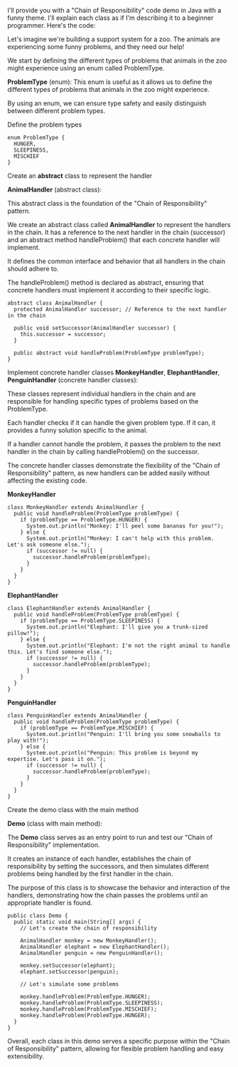 
I'll provide you with a "Chain of Responsibility" code demo in Java with a funny theme. I'll explain each class as if I'm describing it to a beginner programmer. Here's the code:

Let's imagine we're building a support system for a zoo. The animals are experiencing some funny problems, and they need our help!

We start by defining the different types of problems that animals in the zoo might experience using an enum called ProblemType.

**ProblemType** (enum): This enum is useful as it allows us to define the different types of problems that animals in the zoo might experience.

By using an enum, we can ensure type safety and easily distinguish between different problem types.

Define the problem types
```
enum ProblemType {
  HUNGER,
  SLEEPINESS,
  MISCHIEF
}
```

Create an **abstract** class to represent the handler

**AnimalHandler** (abstract class): 

This abstract class is the foundation of the "Chain of Responsibility" pattern.

We create an abstract class called **AnimalHandler** to represent the handlers in the chain. 
It has a reference to the next handler in the chain (successor) and an abstract method handleProblem() that each concrete handler will implement.

It defines the common interface and behavior that all handlers in the chain should adhere to.

The handleProblem() method is declared as abstract, ensuring that concrete handlers must implement it according to their specific logic.

```
abstract class AnimalHandler {
  protected AnimalHandler successor; // Reference to the next handler in the chain

  public void setSuccessor(AnimalHandler successor) {
    this.successor = successor;
  }

  public abstract void handleProblem(ProblemType problemType);
}
```

Implement concrete handler classes **MonkeyHandler**, **ElephantHandler**, **PenguinHandler** (concrete handler classes):

These classes represent individual handlers in the chain and are responsible for handling specific types of problems based on the ProblemType.

Each handler checks if it can handle the given problem type. If it can, it provides a funny solution specific to the animal.

If a handler cannot handle the problem, it passes the problem to the next handler in the chain by calling handleProblem() on the successor.

The concrete handler classes demonstrate the flexibility of the "Chain of Responsibility" pattern, as new handlers can be added easily without affecting the existing code.
    

**MonkeyHandler**

```
class MonkeyHandler extends AnimalHandler {
  public void handleProblem(ProblemType problemType) {
    if (problemType == ProblemType.HUNGER) {
      System.out.println("Monkey: I'll peel some bananas for you!");
    } else {
      System.out.println("Monkey: I can't help with this problem. Let's ask someone else.");
      if (successor != null) {
        successor.handleProblem(problemType);
      }
    }
  }
}
```

**ElephantHandler**

```
class ElephantHandler extends AnimalHandler {
  public void handleProblem(ProblemType problemType) {
    if (problemType == ProblemType.SLEEPINESS) {
      System.out.println("Elephant: I'll give you a trunk-sized pillow!");
    } else {
      System.out.println("Elephant: I'm not the right animal to handle this. Let's find someone else.");
      if (successor != null) {
        successor.handleProblem(problemType);
      }
    }
  }
}
```

**PenguinHandler**

```
class PenguinHandler extends AnimalHandler {
  public void handleProblem(ProblemType problemType) {
    if (problemType == ProblemType.MISCHIEF) {
      System.out.println("Penguin: I'll bring you some snowballs to play with!");
    } else {
      System.out.println("Penguin: This problem is beyond my expertise. Let's pass it on.");
      if (successor != null) {
        successor.handleProblem(problemType);
      }
    }
  }
}
```

Create the demo class with the main method

**Demo** (class with main method): 

The **Demo** class serves as an entry point to run and test our "Chain of Responsibility" implementation.

It creates an instance of each handler, establishes the chain of responsibility by setting the successors, and then simulates different problems being handled by the first handler in the chain.

The purpose of this class is to showcase the behavior and interaction of the handlers, demonstrating how the chain passes the problems until an appropriate handler is found.

```
public class Demo {
  public static void main(String[] args) {
    // Let's create the chain of responsibility

    AnimalHandler monkey = new MonkeyHandler();
    AnimalHandler elephant = new ElephantHandler();
    AnimalHandler penguin = new PenguinHandler();

    monkey.setSuccessor(elephant);
    elephant.setSuccessor(penguin);

    // Let's simulate some problems

    monkey.handleProblem(ProblemType.HUNGER);
    monkey.handleProblem(ProblemType.SLEEPINESS);
    monkey.handleProblem(ProblemType.MISCHIEF);
    monkey.handleProblem(ProblemType.HUNGER);
  }
}
```

Overall, each class in this demo serves a specific purpose within the "Chain of Responsibility" pattern, allowing for flexible problem handling and easy extensibility.

